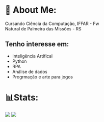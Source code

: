 # 💫 About Me:
Cursando Ciência da Computação, IFFAR - Fw<br/>
Natural de Palmeira das Missões - RS

## Tenho interesse em:
   - Inteligência Artifical
   - Python
   - RPA
   - Análise de dados
   - Progrmação e arte para jogos
# 📊Stats:

![](https://github-readme-stats.vercel.app/api/top-langs/?username=YuriBandeira28&theme=dark&hide_border=false&include_all_commits=false&count_private=false&layout=compact)
![](https://github-readme-stats.vercel.app/api?username=YuriBandeira28&theme=dark&show_icons=true)

<!-- Proudly created with GPRM ( https://gprm.itsvg.in ) -->
